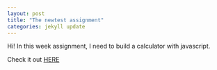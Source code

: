 ```yaml
---
layout: post
title: "The newtest assignment"
categories: jekyll update
---
```


Hi! 
In this week assignment, I need to build a calculator with javascript.

Check it out [HERE](https://manhdung20112000.github.io/bt-w6/calculator.html)